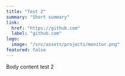 ```yaml
---
title: "Test 2"
summary: "Short summary"
link:
  href: "https://github.com"
  label: "github.com"
logo:
  image: "/src/assets/projects/monitor.png"
featured: false
---
```


Body content test 2
